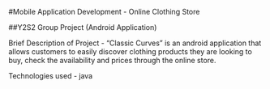 #Mobile Application Development - Online Clothing Store

##Y2S2 Group Project (Android Application)

Brief Description of Project - “Classic Curves” is an android application that allows customers to easily discover clothing products they are looking to buy, check the availability and prices through the online store.


Technologies used - java
